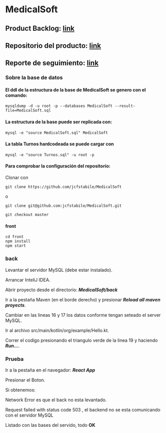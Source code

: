 # MedicalSoft

## Product Backlog: [link](https://trello.com/b/4xbNYNMN/medicalsoft)

## Repositorio del producto: [link](https://github.com/jcfstabile/MedicalSoft)

## Reporte de seguimiento: [link](https://docs.google.com/document/d/1i-_3sovV7Rmn_SwQJ19DVCtSBIEqLHWkhMZj2OwJzPw/edit)



### Sobre la base de datos

#### El ddl de la estructura de la base de MedicalSoft se genero con el comando:

```
mysqldump -d -u root -p --databases MedicalSoft --result-file=MedicalSoft.sql
```

#### La estructura de la base puede ser replicada con:

```
mysql -e "source MedicalSoft.sql" MedicalSoft
```

#### La tabla Turnos hardcodeada se puede cargar con

```
mysql -e "source Turnos.sql" -u root -p
```


#### Para comprobar la configuración del repositorio:

Clonar con

```
git clone https://github.com/jcfstabile/MedicalSoft
```
o
```
git clone git@github.com:jcfstabile/MedicalSoft.git
```

```
git checkout master
```

#### front

```
cd front
npm install
npm start
```

### back

Levantar el servidor MySQL (debe estar instalado).

Arrancar InteliJ IDEA.

Abrir proyecto desde el directorio: _**MedicalSoft/back**_

Ir a la pestaña Maven (en el borde derecho) y presionar _**Reload all maven proyects**_.

Cambiar en las lineas 16 y 17 los datos conforme tengan seteado el server MySQL.

Ir al archivo src/main/kotlin/org/example/Hello.kt.

Correr el codigo presionando el triangulo verde de la linea 19 y haciendo _**Run...**_.

### Prueba

Ir a la pestaña en el navegador: _**React App**_

Presionar el Boton.

Si obtenemos:

Network Error es que el back no esta levantado.

Request failed with status code 503 , el backend no se esta comunicando con el servidor MySQL

Listado con las bases del servido, todo **OK**

